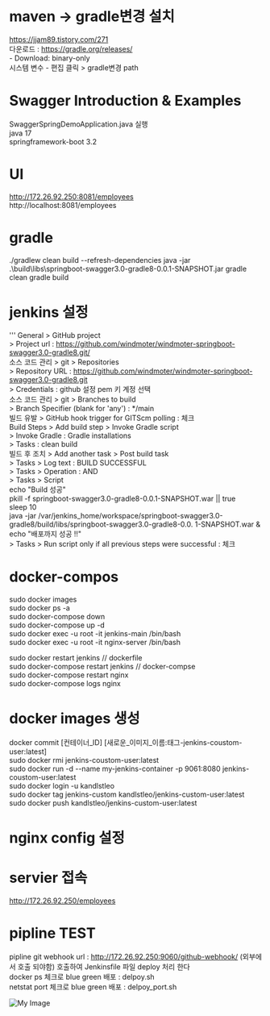 # maven -> gradle변경 설치
https://jjam89.tistory.com/271  
다운로드 : https://gradle.org/releases/  
    - Download: binary-only  
시스템 변수 - 편집 클릭 > gradle변경 path

# Swagger Introduction & Examples
SwaggerSpringDemoApplication.java 실행  
java 17    
springframework-boot 3.2  


# UI
http://172.26.92.250:8081/employees  
http://localhost:8081/employees


# gradle
./gradlew clean build --refresh-dependencies
java -jar .\build\libs\springboot-swagger3.0-gradle8-0.0.1-SNAPSHOT.jar
gradle clean
gradle build 

# jenkins 설정
'''
General > GitHub project  
    > Project url : https://github.com/windmoter/windmoter-springboot-swagger3.0-gradle8.git/  
소스 코드 관리 > git > Repositories  
    > Repository URL : https://github.com/windmoter/windmoter-springboot-swagger3.0-gradle8.git    
    > Credentials : github 설정 pem 키 계정 선택    
소스 코드 관리 > git > Branches to build  
    > Branch Specifier (blank for 'any') : */main  
빌드 유발 >  GitHub hook trigger for GITScm polling : 체크  
Build Steps > Add build step  > Invoke Gradle script  
    > Invoke Gradle : Gradle installations  
    > Tasks : clean build  
빌드 후 조치 >  Add another task > Post build task  
    > Tasks > Log text : BUILD SUCCESSFUL  
    > Tasks > Operation : AND  
    > Tasks > Script    
        echo "Build 성공"  
        pkill -f  springboot-swagger3.0-gradle8-0.0.1-SNAPSHOT.war || true  
        sleep 10  
        java -jar /var/jenkins_home/workspace/springboot-swagger3.0-gradle8/build/libs/springboot-swagger3.0-gradle8-0.0.  1-SNAPSHOT.war &   
        echo "배포까지 성공 !!"  
    > Tasks > Run script only if all previous steps were successful :  체크  

# docker-compos
sudo docker images  
sudo docker ps -a  
sudo docker-compose down  
sudo docker-compose up -d  
sudo docker exec -u root -it jenkins-main /bin/bash  
sudo docker exec -u root -it nginx-server /bin/bash  

sudo docker restart jenkins // dockerfile    
sudo docker-compose restart jenkins // docker-compse  
sudo docker-compose restart nginx  
 sudo docker-compose logs nginx  

# docker images 생성
docker commit [컨테이너_ID] [새로운_이미지_이름:태그-jenkins-coustom-user:latest]  
sudo docker rmi jenkins-coustom-user:latest  
sudo docker run -d --name my-jenkins-container -p 9061:8080 jenkins-coustom-user:latest  
sudo docker login -u kandlstleo  
sudo docker tag jenkins-custom kandlstleo/jenkins-custom-user:latest  
sudo docker push kandlstleo/jenkins-custom-user:latest  
 
# nginx config 설정  


# servier  접속
http://172.26.92.250/employees


# pipline TEST
pipline git webhook url  : http://172.26.92.250:9060/github-webhook/ (외부에서 호출 되야함) 호출하여 Jenkinsfile 파일 deploy 처리 한다  
docker ps 체크로 blue green 배포  :  delpoy.sh  
netstat port 체크로 blue green 배포  :  delpoy_port.sh  

![My Image](./src/resources/docker.png)
